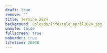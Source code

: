 ```yaml
---
draft: true
remove: ""
title: Termine 2024
background: uploads/infostele_april2024.jpg
unmute: false
fullscreen: true
noborder: true
lifetime: 20000
---
```

